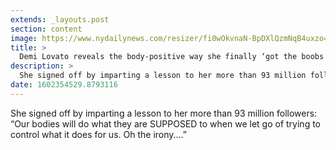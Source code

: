 ```yaml
--- 
extends: _layouts.post 
section: content 
image: https://www.nydailynews.com/resizer/fi0wOkvnaN-BpDXlQzmNqB4uxzo=/1200x0/left/bottom/cloudfront-us-east-1.images.arcpublishing.com/tronc/ARO3QZL3Z5GTDF76NHHPWZFSRY.jpg 
title: > 
  Demi Lovato reveals the body-positive way she finally ‘got the boobs I wanted' 
description: > 
  She signed off by imparting a lesson to her more than 93 million followers: “Our bodies will do what they are SUPPOSED to when we let go of trying to control what it does for us.Oh the irony....” 
date: 1602354529.8793116 
--- 
```

She signed off by imparting a lesson to her more than 93 million followers: “Our bodies will do what they are SUPPOSED to when we let go of trying to control what it does for us. Oh the irony....”
